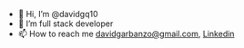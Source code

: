 - 👋 Hi, I’m @davidgq10
- 🌱 I’m full stack developer
- 📫 How to reach me davidgarbanzo@gmail.com, <a href="linkedin.com/in/david-garbanzo-quirós-05531a57">Linkedin</a>

<!---
davidgq10/davidgq10 is a ✨ special ✨ repository because its `README.md` (this file) appears on your GitHub profile.
You can click the Preview link to take a look at your changes.
--->
